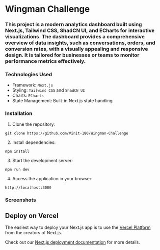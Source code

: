 
# Wingman Challenge
### This project is a modern analytics dashboard built using Next.js, Tailwind CSS, ShadCN UI, and ECharts for interactive visualizations. The dashboard provides a comprehensive overview of data insights, such as conversations, orders, and conversion rates, with a visually appealing and responsive design. It is tailored for businesses or teams to monitor performance metrics effectively.

### Technologies Used
- Framework: `Next.js`
- Styling: `Tailwind CSS` and `ShadCN UI`
- Charts: `ECharts`
- State Management: Built-in Next.js state handling

### Installation
1. Clone the repository:


``` 
git clone https://github.com/Vinit-180/Wingman-Challenge
```

2. Install dependencies:

```
npm install
```

3. Start the development server:
```
npm run dev
```

4. Access the application in your browser:
```
http://localhost:3000
```


### Screenshots

## Deploy on Vercel

The easiest way to deploy your Next.js app is to use the [Vercel Platform](https://vercel.com/new?utm_medium=default-template&filter=next.js&utm_source=create-next-app&utm_campaign=create-next-app-readme) from the creators of Next.js.

Check out our [Next.js deployment documentation](https://nextjs.org/docs/app/building-your-application/deploying) for more details.
